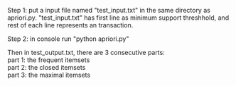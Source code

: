 Step 1: put a input file named "test_input.txt" in the same directory as apriori.py. "test_input.txt" has first line as minimum support threshhold, and rest of each line represents an transaction. 

Step 2: in console run "python apriori.py"

Then in test_output.txt, there are 3 consecutive parts:  <br />
part 1: the frequent itemsets <br />
part 2: the closed itemsets <br />
part 3: the maximal itemsets
